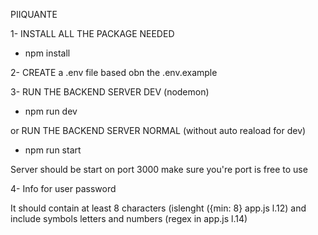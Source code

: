 PIIQUANTE


1- INSTALL ALL THE PACKAGE NEEDED

- npm install

2- CREATE a .env file based obn the .env.example

3- RUN THE BACKEND SERVER DEV (nodemon)

- npm run dev

or RUN THE BACKEND SERVER NORMAL (without auto reaload for dev)

- npm run start

Server should be start on port 3000 make sure you're port is free to use

4- Info for user password

It should contain at least 8 characters (islenght ({min: 8} app.js l.12) and include symbols letters and numbers (regex in app.js l.14)
